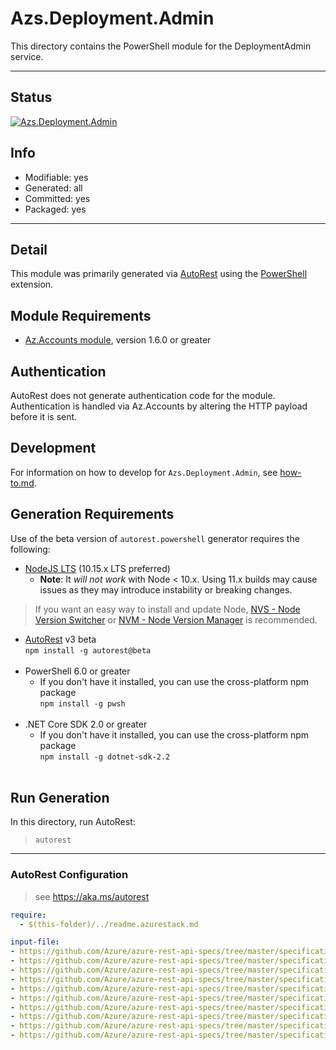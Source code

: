 <!-- region Generated -->
# Azs.Deployment.Admin
This directory contains the PowerShell module for the DeploymentAdmin service.

---
## Status
[![Azs.Deployment.Admin](https://img.shields.io/powershellgallery/v/Azs.Deployment.Admin.svg?style=flat-square&label=Azs.Deployment.Admin "Azs.Deployment.Admin")](https://www.powershellgallery.com/packages/Azs.Deployment.Admin/)

## Info
- Modifiable: yes
- Generated: all
- Committed: yes
- Packaged: yes

---
## Detail
This module was primarily generated via [AutoRest](https://github.com/Azure/autorest) using the [PowerShell](https://github.com/Azure/autorest.powershell) extension.

## Module Requirements
- [Az.Accounts module](https://www.powershellgallery.com/packages/Az.Accounts/), version 1.6.0 or greater

## Authentication
AutoRest does not generate authentication code for the module. Authentication is handled via Az.Accounts by altering the HTTP payload before it is sent.

## Development
For information on how to develop for `Azs.Deployment.Admin`, see [how-to.md](how-to.md).
<!-- endregion -->

## Generation Requirements
Use of the beta version of `autorest.powershell` generator requires the following:
- [NodeJS LTS](https://nodejs.org) (10.15.x LTS preferred)
  - **Note**: It *will not work* with Node < 10.x. Using 11.x builds may cause issues as they may introduce instability or breaking changes.
> If you want an easy way to install and update Node, [NVS - Node Version Switcher](../nodejs/installing-via-nvs.md) or [NVM - Node Version Manager](../nodejs/installing-via-nvm.md) is recommended.
- [AutoRest](https://aka.ms/autorest) v3 beta <br>`npm install -g autorest@beta`<br>&nbsp;
- PowerShell 6.0 or greater
  - If you don't have it installed, you can use the cross-platform npm package <br>`npm install -g pwsh`<br>&nbsp;
- .NET Core SDK 2.0 or greater
  - If you don't have it installed, you can use the cross-platform npm package <br>`npm install -g dotnet-sdk-2.2`<br>&nbsp;

## Run Generation
In this directory, run AutoRest:
> `autorest`

---
### AutoRest Configuration
> see https://aka.ms/autorest

``` yaml
require:
  - $(this-folder)/../readme.azurestack.md

input-file:
- https://github.com/Azure/azure-rest-api-specs/tree/master/specification/azsadmin/resource-manager/deployment/Microsoft.Deployment.Admin/preview/2019-01-01/Deployment.json
- https://github.com/Azure/azure-rest-api-specs/tree/master/specification/azsadmin/resource-manager/deployment/Microsoft.Deployment.Admin/preview/2019-01-01/ActionPlan.json
- https://github.com/Azure/azure-rest-api-specs/tree/master/specification/azsadmin/resource-manager/deployment/Microsoft.Deployment.Admin/preview/2019-01-01/ActionPlanOperation.json
- https://github.com/Azure/azure-rest-api-specs/tree/master/specification/azsadmin/resource-manager/deployment/Microsoft.Deployment.Admin/preview/2019-01-01/FileContainer.json
- https://github.com/Azure/azure-rest-api-specs/tree/master/specification/azsadmin/resource-manager/deployment/Microsoft.Deployment.Admin/preview/2019-01-01/ProductDeployment.json
- https://github.com/Azure/azure-rest-api-specs/tree/master/specification/azsadmin/resource-manager/deployment/Microsoft.Deployment.Admin/preview/2019-01-01/ProductPackage.json
- https://github.com/Azure/azure-rest-api-specs/tree/master/specification/azsadmin/resource-manager/deployment/Microsoft.Deployment.Admin/preview/2019-01-01/ProductSecret.json
- https://github.com/Azure/azure-rest-api-specs/tree/master/specification/azsadmin/resource-manager/deployment/Microsoft.Deployment.Admin/preview/2019-01-01/ActionPlanOperationAttempt.json
- https://github.com/Azure/azure-rest-api-specs/tree/master/specification/azsadmin/resource-manager/deployment/Microsoft.Deployment.Admin/preview/2019-01-01/Locations.json
- https://github.com/Azure/azure-rest-api-specs/tree/master/specification/azsadmin/resource-manager/deployment/Microsoft.Deployment.Admin/preview/2019-01-01/OperationResults.json
```
